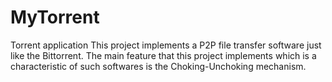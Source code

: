 # MyTorrent
Torrent application
This project implements a P2P file transfer software just like the Bittorrent. The main feature that this project implements which is a characteristic of such softwares is the Choking-Unchoking mechanism.
